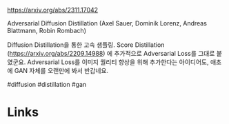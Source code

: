 https://arxiv.org/abs/2311.17042

Adversarial Diffusion Distillation (Axel Sauer, Dominik Lorenz, Andreas Blattmann, Robin Rombach)

Diffusion Distillation을 통한 고속 샘플링. Score Distillation (https://arxiv.org/abs/2209.14988) 에 추가적으로 Adversarial Loss를 그대로 붙였군요. Adversarial Loss를 이미지 퀄리티 향상을 위해 추가한다는 아이디어도, 애초에 GAN 자체를 오랜만에 봐서 반갑네요.

#diffusion #distillation #gan

# Links

